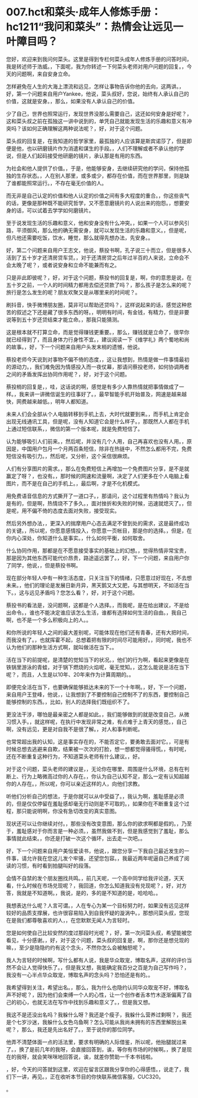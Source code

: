 # 007.hct和菜头·成年人修炼手册：hc1211“我问和菜头”：热情会让远见一叶障目吗？

您好，欢迎来到我问何菜头。这里是得到专栏何菜头成年人修炼手册的问答时间，我是转述师于浩威。，下面呢，我为你转述一下何菜头老师对用户问题的回复。，今天的问题啊，来自安身立命。

怎样避免在人生的大海上漂流和远见，怎样让事物告诉你他的去向，这两讲。，好，第一个问题来自用户Yankee，他说，菜头叔好，您说，始终有人承认自己的价值，这就是安身。，那么，如果没有人承认自己的价值。

少了自己，世界也照常运行，发现世界没那么需要自己，这还如何安身是好呢？，这和菜头叔之前在孤独这一讲中说到的，单凭自己就能发现生活的乐趣和意义有冲突吗？该如何正确理解这两种说法呢？，好，对于这个问题。

菜头叔的回复是，在我知道的哲学家里，最孤独的人应该算是斯宾诺莎了，但是即便是他，也以研磨镜片作为消遣和谋生的手段。，人们不理解或者不承认他的学说，但是人们起码接受他研磨的镜片，承认那是有用的东西。

为社会和他人提供了价值。，于是，他能够安身，去继续研究他的学问，保持他孤独的生存状态。，人在别人那里，或多或少，都存在价值，而在世界那里，则是缺了谁都能照常运行。，不存在毫无价值的人。

而无非是自己认定的价值和他人认定的价值之间有多大程度的重合。，你这些丧气的话，更像是那种既不能研究哲学，又不愿意磨镜片的人说出来的抱怨。，想要安身的话，可以试着去学学如何磨镜片。

至于说发现生活的乐趣和意义，他和安身没有什么冲突。，如果一个人可以参风引路，平须御风，那么他的确无需安身，就可以发现生活的乐趣和意义。，但是呢，但凡他还需要吃饭，饮水，睡觉，那么就得先想办法，先安身。。

好，第二个问题来自用户王志文，他说，蔡投书啊，孔子说三十而立，但是很多人活到了五十岁才还清房贷车贷。，对于还清房贷之后年过半百的人来说，立命会不会太晚了呢？，或者说安身和立命不能兼而有之。

只是非此即彼呢？，好，对于这个问题，蔡投书的回复是，啊，你的意思是说，在五十岁之前，一个人的时间精力都用去偿还贷款了吗？，那么孩子是怎么来的呢？旅行是怎么发生的呢？朋友欢聚又是从哪里来的时间呢？。

刷抖音，快手微博朋友圈，莫非可以帮助还贷吗？，这样说起来的话，感觉这种悲苦的叙述之下还是藏了很多东西的呀。，明明有时间，有金钱，有精力，但是非要说等到五十岁还贷结束才能立命。，那我只能猜测。

这是根本就不打算立命，而是觉得赚钱更重要。，那么，赚钱就是立命了，很早你就已经得到了，而且身体力行身性不宜。，建议阅读一下《维学礼》两个蜀地和尚的故事。，好，下一个问题来自用户头发末梢的遗憾，他说。

蔡投老师今天说到对事物不偏不倚的态度，，这让我想到，热情是做一件事情最初的源动力。，我们难免因为情感投入而一夜仗幕，那请问蔡投老师，如何协调两者之间的矛盾发挥出协同作用呢？，好，对于这个问题。

蔡投梢的回复是，，哇，这话说的啊，感觉是有多少人靠热情就把事情做成了一样。，我来讲一讲微信诞生的往事好了。，最早智能手机开始普及，网速是越来越快，网费越来越低。，明年人都知道。

未来人们会全部从个人电脑转移到手机上去，大时代就要到来。，而手机上肯定会出现无线通讯工具，但是呢，没有人知道它会是什么样子。，那既然人人都在手机上通过短信联系，，微信的第一个版本呢，就是免费短信了。

认为能够吸引人们前来。，然后呢，并没有几个人用，自己再喜欢也没有人用。，原因是，中国用户包月一个月两百条短信，除非在热链中，不然怎么都用不完，免费短信没有吸引力。，然后呢，又分析，这个采信很麻烦。

人们有分享图片的需求。，那么在免费短信上再增加一个免费图片分享，是不是就赢定了呀？，也没有。，那时候的网速和流量啊，决定了人们更多在个人电脑上看图片，而不是在自己的手机上。，最后啊，才是不化机模式。

用免费语音信息的方式撕开了一道口子。，那请问，这个过程里有热情吗？我认为是有的，但是啊，热情烧不了多久。，面对挫折和失败的时候，迅速就熄灭了。，但是呢，用不偏不倚的态度去面对失败，接受现实。

然后另外想办法，，更深入的揣摩用户心态去满足不曾到处的需求，这是最终成功的关键。，所以呢，你愿意感情投入，你愿意一页帐目，那是你的选择。，但是，在你内心深处，你知道什么是事实。，什么如何平衡，如何取舍。

什么协同作用，那都是在不愿意接受事实的基础上的幻想。，觉得热情非常宝贵，那是因为其他东西可能代价昂贵，路途遥远罢了。，好，下一个问题，来自用户你了同学，他说，，但是蔡投书啊。

现在部分年轻人中有一种生活态度，只关注当下的情绪，只愿意过好现在，不去想未来。，他们的理论是发展日新月异，黑天鹅又大又肥，与其想明天，不如活在当下。，这与远见矛盾吗？您怎么看？，好，对于这个问题。

蔡投书的看法是，没问题啊，这都是个人选择。，而我呢，是在给出建议，不是给出命令。，谁也不能决定谁应该怎么生活，谁都有选择如何生活的自由。，我自己啊，也不是一个多么积极向上的人。。

和你所说的年轻人之间的最大差别呢，可能体现在他们还有青春，还有大把时间，而我没有了。，也就挥霍不起，总想着把有限的时间尽可能用好。，同时呢，我也不认为他们的那种生活方式啊，就叫做活在当下。。

活在当下的前提呢，是清楚的觉知当下的状况。，他们的行为啊，看起来更像是在铁锅里游泳的青蛙，对于锅下燃烧的火焰呢，毫无觉知。，这怎么能说是活在当下呢？，而且，人生是以10年、20年来作为计算周期的。。

即便完全活在当下，也要确保能够抵达未来的下一个十年啊。，好，下一个问题，来自用户王登峰，他说，，让我想到了不要控制自己控制不了的东西，要控制自己能够控制的东西。，比如，别人的选择我们既组织不了。

更没法干涉，哪怕是最亲密之人都是如此。，我们能够做到的就是改变自己，从微习惯入手。，就这样呢，在执行中发现非常之难，有点难于上青天的感觉。，自己啊，没有远见，更是对自我不是很了解。，对人和事判断呢。

也常常超出我的认知，这是事实存在的，不能否定它，要勇敢去面对它。，可是有时候总想去逃避来自欺，结果被一次次的打脸，想一想都觉得骚得慌。，有时呢，还在不断重复这种行为，不知道菜头老师有什么建议。，好。

对于这个问题，菜头老师的建议是，，无论你在哪里、周围是什么环境，总有在判断上、行为上略微高过你的人存在。，你认为自己认知不足，那么一定有认知超越你的人存在。，所以呢，你可以亲近这样的人，向他们求教。

听他们分析自己的想法，于是你就可以从中受益了。，我认为啊，羞耻感是必须的，但是仅仅停留在羞耻感却毫无行动则是不可取的。，如果你在不断重复这个过程，那只能说明啊，你没有急切改变的真实意图。

现状还可以让你继续对付。，那些没有改变意图，那么你的欲求啊都是假的。，乃至于，羞耻感对于你而言是一种必须。，虽然我做不到，但是我感觉到了羞耻，那么事情就此结束。，你还是打破一次这个循环，出去走一次吧。。

好，下一个问题来自用户美恒爱读书，他说，，跟您分享一下我自己最近发生的一件事，请允许我在您这儿发个牢骚，还望您包容。，我最近两年呢逼自己养成了阅读的习惯，有时看到拍腿叫好的段落。

会情不自禁的发个朋友圈找共鸣。，前几天呢，一个高中同学给我评论道，天天看，什么时候在市场兑现呢？，我回道，你怎么知道我没有兑现呢？，好，对方答，我就是不知道啊。，我说，是的，多的是不知道的是，哈哈哈。。

我想表达什么呢？人言可谓。，人在专心为某一个目标努力时，如果没有远见这样较好的品质支撑展，也许很容易陷入到自我怀疑的漩涡中。，那想问菜头叔，您现在是我们都尊敬喜欢的人，，在您默默无闻人为言轻时。

您是如何使自己比较安然的度过那段时光呢？，好，第一次问菜头叔，希望能被您看见，十分感谢。，好，对于这个问题，菜头叔的回复是，啊，那你还是想兑现的嘛，，至少是隐隐约约有这个念头，不然你怎么会被触怒呢？。

我人为言轻的时候啊，写什么都有人说，我是华众取宠，博取名声，这样的评价当然不会让人觉得快乐了。，但是我又想，我能确定我百分之百是为自己写作吗？，我没有一心半点华众取宠，博取名声的念头吗？恐怕还是有的。。

我希望得到关注，希望出名。，那么，我为什么也隐约认同华众取宠不好，博取名声不好呢？，因为他们会束缚一个人的心性，让一个创作者舌本竹木逐渐偏离了自己的初心，也就无法在写作中找到乐趣和意义了。，但是我又想。

我这不是还没出名吗？我躲什么呀？我还是个瘦子，我躲什么营养过剩啊？，我还是个七岁沙迷，我躲什么女色乌鱼啊？怎么可能从我尚未拥有的东西里解脱出来呢？，那么，我还是先出名好了。，至于说你的那位同学。

他弄不清楚体面一点的活法里，要求有明确的人际借鉴，所以呢，他抬腿就过来了。，换了是前几年的我呀，会直接回答到，诶，等你有市场的时候啊。，换了是现在的我呀，就会笑咪咪地回答说，诶，就差你赞助一千本书钱啦。

，好，今天的问答就到这里，欢迎在留言区跟我分享你的心得感悟。，说走了，我们下一讲，再见。，正在收听本节目的你快联系微信客服，CUC320。

。